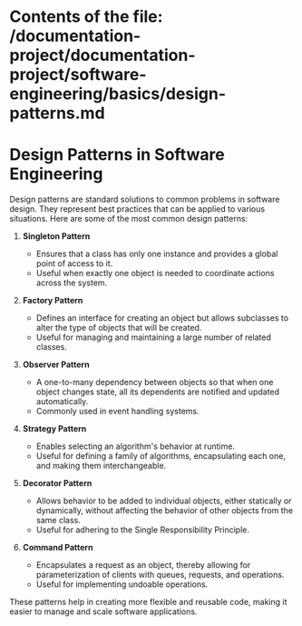 # Contents of the file: /documentation-project/documentation-project/software-engineering/basics/design-patterns.md

Design Patterns in Software Engineering
========================================

Design patterns are standard solutions to common problems in software design. They represent best practices that can be applied to various situations. Here are some of the most common design patterns:

1. **Singleton Pattern**
   - Ensures that a class has only one instance and provides a global point of access to it.
   - Useful when exactly one object is needed to coordinate actions across the system.

2. **Factory Pattern**
   - Defines an interface for creating an object but allows subclasses to alter the type of objects that will be created.
   - Useful for managing and maintaining a large number of related classes.

3. **Observer Pattern**
   - A one-to-many dependency between objects so that when one object changes state, all its dependents are notified and updated automatically.
   - Commonly used in event handling systems.

4. **Strategy Pattern**
   - Enables selecting an algorithm's behavior at runtime.
   - Useful for defining a family of algorithms, encapsulating each one, and making them interchangeable.

5. **Decorator Pattern**
   - Allows behavior to be added to individual objects, either statically or dynamically, without affecting the behavior of other objects from the same class.
   - Useful for adhering to the Single Responsibility Principle.

6. **Command Pattern**
   - Encapsulates a request as an object, thereby allowing for parameterization of clients with queues, requests, and operations.
   - Useful for implementing undoable operations.

These patterns help in creating more flexible and reusable code, making it easier to manage and scale software applications.